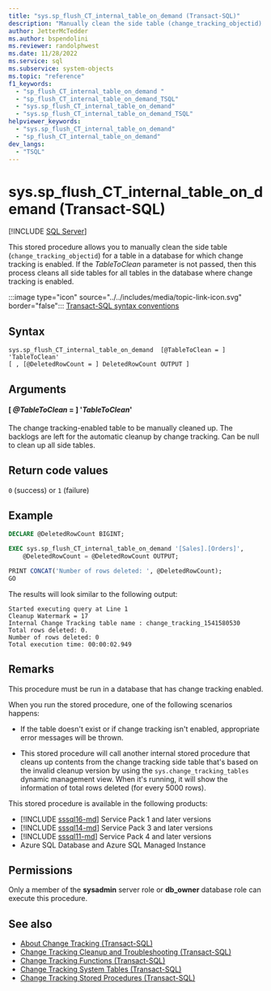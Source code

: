 ```yaml
---
title: "sys.sp_flush_CT_internal_table_on_demand (Transact-SQL)"
description: "Manually clean the side table (change_tracking_objectid) for a table in a database for which change tracking is enabled"
author: JetterMcTedder
ms.author: bspendolini
ms.reviewer: randolphwest
ms.date: 11/28/2022
ms.service: sql
ms.subservice: system-objects
ms.topic: "reference"
f1_keywords:
  - "sp_flush_CT_internal_table_on_demand "
  - "sp_flush_CT_internal_table_on_demand_TSQL"
  - "sys.sp_flush_CT_internal_table_on_demand"
  - "sys.sp_flush_CT_internal_table_on_demand_TSQL"
helpviewer_keywords:
  - "sys.sp_flush_CT_internal_table_on_demand"
  - "sp_flush_CT_internal_table_on_demand"
dev_langs:
  - "TSQL"
---
```

# sys.sp_flush_CT_internal_table_on_demand (Transact-SQL)

[!INCLUDE [SQL Server](../../includes/applies-to-version/sqlserver.md)]

This stored procedure allows you to manually clean the side table (`change_tracking_objectid`) for a table in a database for which change tracking is enabled. If the *TableToClean* parameter is not passed, then this process cleans all side tables for all tables in the database where change tracking is enabled.

:::image type="icon" source="../../includes/media/topic-link-icon.svg" border="false"::: [Transact-SQL syntax conventions](../../t-sql/language-elements/transact-sql-syntax-conventions-transact-sql.md)

## Syntax

```syntaxsql
sys.sp_flush_CT_internal_table_on_demand  [@TableToClean = ] 'TableToClean'
[ , [@DeletedRowCount = ] DeletedRowCount OUTPUT ]
```

## Arguments

#### [ *@TableToClean* = ] '*TableToClean*'

The change tracking-enabled table to be manually cleaned up. The backlogs are left for the automatic cleanup by change tracking. Can be null to clean up all side tables.

## Return code values

`0` (success) or `1` (failure)

## Example

```sql
DECLARE @DeletedRowCount BIGINT;

EXEC sys.sp_flush_CT_internal_table_on_demand '[Sales].[Orders]',
    @DeletedRowCount = @DeletedRowCount OUTPUT;

PRINT CONCAT('Number of rows deleted: ', @DeletedRowCount);
GO
```

The results will look similar to the following output:

```output
Started executing query at Line 1
Cleanup Watermark = 17
Internal Change Tracking table name : change_tracking_1541580530
Total rows deleted: 0.
Number of rows deleted: 0
Total execution time: 00:00:02.949
```

## Remarks

This procedure must be run in a database that has change tracking enabled.

When you run the stored procedure, one of the following scenarios happens:

- If the table doesn't exist or if change tracking isn't enabled, appropriate error messages will be thrown.

- This stored procedure will call another internal stored procedure that cleans up contents from the change tracking side table that's based on the invalid cleanup version by using the `sys.change_tracking_tables` dynamic management view. When it's running, it will show the information of total rows deleted (for every 5000 rows).

This stored procedure is available in the following products:

- [!INCLUDE [sssql16-md](../../includes/sssql16-md.md)] Service Pack 1 and later versions
- [!INCLUDE [sssql14-md](../../includes/sssql14-md.md)] Service Pack 3 and later versions
- [!INCLUDE [sssql11-md](../../includes/sssql11-md.md)] Service Pack 4 and later versions
- Azure SQL Database and Azure SQL Managed Instance

## Permissions

 Only a member of the **sysadmin** server role or **db_owner** database role can execute this procedure.

## See also

- [About Change Tracking (Transact-SQL)](../../relational-databases/track-changes/about-change-tracking-sql-server.md)
- [Change Tracking Cleanup and Troubleshooting (Transact-SQL)](../../relational-databases/track-changes/cleanup-and-troubleshoot-change-tracking-sql-server.md)
- [Change Tracking Functions (Transact-SQL)](../../relational-databases/system-functions/change-tracking-functions-transact-sql.md)
- [Change Tracking System Tables (Transact-SQL)](../../relational-databases/system-tables/change-tracking-tables-transact-sql.md)
- [Change Tracking Stored Procedures (Transact-SQL)](../../relational-databases/system-stored-procedures/change-tracking-stored-procedures-transact-sql.md)
